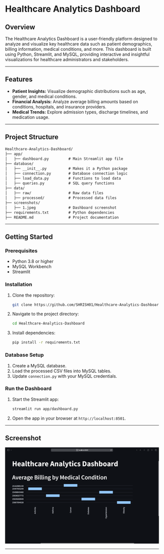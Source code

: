 # Healthcare Analytics Dashboard

## Overview
The Healthcare Analytics Dashboard is a user-friendly platform designed to analyze and visualize key healthcare data such as patient demographics, billing information, medical conditions, and more. This dashboard is built using Python, Streamlit, and MySQL, providing interactive and insightful visualizations for healthcare administrators and stakeholders.

---

## Features
- **Patient Insights:** Visualize demographic distributions such as age, gender, and medical conditions.
- **Financial Analysis:** Analyze average billing amounts based on conditions, hospitals, and insurance providers.
- **Medical Trends:** Explore admission types, discharge timelines, and medication usage.

--- 

## Project Structure
```plaintext
Healthcare-Analytics-Dashboard/
├── app/
│   ├── dashboard.py         # Main Streamlit app file
├── database/
│   ├── __init__.py          # Makes it a Python package
│   ├── connection.py        # Database connection logic
│   ├── load_data.py         # Functions to load data
│   ├── queries.py           # SQL query functions
├── data/
│   ├── raw/                 # Raw data files
│   ├── processed/           # Processed data files
├── screenshots/
│   ├── 1.jpeg               # Dashboard screenshot
├── requirements.txt         # Python dependencies
├── README.md                # Project documentation
```

---

## Getting Started

### Prerequisites
- Python 3.8 or higher
- MySQL Workbench
- Streamlit

### Installation
1. Clone the repository:
   ```bash
   git clone https://github.com/SHRISH01/Healthcare-Analytics-Dashboard.git
   ```
2. Navigate to the project directory:
   ```bash
   cd Healthcare-Analytics-Dashboard
   ```
3. Install dependencies:
   ```bash
   pip install -r requirements.txt
   ```

### Database Setup
1. Create a MySQL database.
2. Load the processed CSV files into MySQL tables.
3. Update `connection.py` with your MySQL credentials.

### Run the Dashboard
1. Start the Streamlit app:
   ```bash
   streamlit run app/dashboard.py
   ```
2. Open the app in your browser at `http://localhost:8501`.

---

## Screenshot
![Dashboard Screenshot](screenshots/1.jpeg)

---
